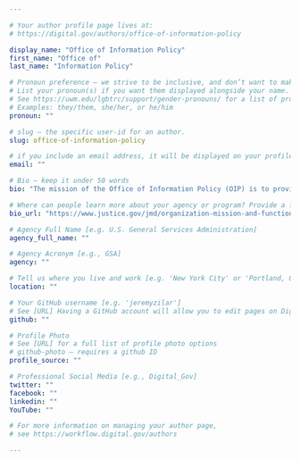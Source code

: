 ```yaml
---

# Your author profile page lives at:
# https://digital.gov/authors/office-of-information-policy

display_name: "Office of Information Policy"
first_name: "Office of"
last_name: "Information Policy"

# Pronoun preference — we strive to be inclusive, and don’t want to make assumptions on a person’s first name (be it a gender-neutral name, or is one more common in languages other than English). Learn more http://www.MyPronouns.org
# List your pronoun(s) if you want them displayed alongside your name. Leave it blank and we'll use just your name.
# See https://uwm.edu/lgbtrc/support/gender-pronouns/ for a list of pronouns
# Examples: they/them, she/her, or he/him
pronoun: ""

# slug — the specific user-id for an author.
slug: office-of-information-policy

# if you include an email address, it will be displayed on your profile page
email: ""

# Bio — keep it under 50 words
bio: "The mission of the Office of Information Policy (OIP) is to provide legal and policy advice to all agencies on administration of the Freedom of Information Act (FOIA). OIP is responsible for encouraging agency compliance with the law and for overseeing agency implementation of it."

# Where can people learn more about your agency or program? Provide a full URL [e.g. 'https://www.example.gov/']
bio_url: "https://www.justice.gov/jmd/organization-mission-and-functions-manual-office-information-policy"

# Agency Full Name [e.g. U.S. General Services Administration]
agency_full_name: ""

# Agency Acronym [e.g., GSA]
agency: ""

# Tell us where you live and work [e.g. 'New York City' or 'Portland, OR']
location: ""

# Your GitHub username [e.g. 'jeremyzilar']
# See [URL] Having a GitHub account will allow you to edit pages on DigitalGov. The image used in your GitHub account can also be used to populate your digital.gov profile photo.
github: ""

# Profile Photo
# See [URL] for a full list of profile photo options
# github-photo — requires a github ID
profile_source: ""

# Professional Social Media [e.g., Digital_Gov]
twitter: ""
facebook: ""
linkedin: ""
YouTube: ""

# For more information on managing your author page,
# see https://workflow.digital.gov/authors

---
```

